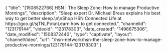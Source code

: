 {
    "title": "[1508522766] HSN | The Sleep Zone: How to manage Productive Mornings",
    "description": "Sleep expert Dr. Michael Breus explains his best way to get better sleep.\n\nShop HSN Connected Life at https:\/\/goo.gl\/sjTNLP\n\nLearn how to get connected.",
    "channelid": "123179144",
    "videoid": "123178303",
    "date_created": "1496675306",
    "date_modified": "1508372440",
    "type": "captivate",
    "layout": "channelVideo",
    "url": "\/hsn-network\/hsn-the-sleep-zone-how-to-manage-productive-mornings\/123179144-123178303"
}